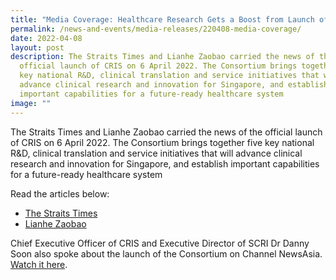 ```yaml
---
title: "Media Coverage: Healthcare Research Gets a Boost from Launch of Consortium"
permalink: /news-and-events/media-releases/220408-media-coverage/
date: 2022-04-08
layout: post
description: The Straits Times and Lianhe Zaobao carried the news of the
  official launch of CRIS on 6 April 2022. The Consortium brings together five
  key national R&D, clinical translation and service initiatives that will
  advance clinical research and innovation for Singapore, and establish
  important capabilities for a future-ready healthcare system
image: ""
---
```

The Straits Times and Lianhe Zaobao carried the news of the official launch of CRIS on 6 April 2022. The Consortium brings together five key national R&D, clinical translation and service initiatives that will advance clinical research and innovation for Singapore, and establish important capabilities for a future-ready healthcare system

Read the articles below:

*   [The Straits Times](https://www.straitstimes.com/singapore/healthcare-research-gets-booster-shot-from-official-launch-of-national-consortium)
*   [Lianhe Zaobao](https://www.zaobao.com.sg/realtime/singapore/story20220406-1259925)

Chief Executive Officer of CRIS and Executive Director of SCRI Dr Danny Soon also spoke about the launch of the Consortium on Channel NewsAsia. [Watch it here](https://www.youtube.com/watch?v=m8xDsjQTmaM).